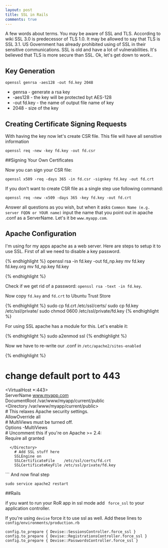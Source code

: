 ```yaml
---
layout: post
title: SSL in Rails
comments: true
---
```


A few words about terms. You may be aware of SSL and TLS. According to wiki SSL 3.0 is predecessor of TLS 1.0. It may be allowed to say that TLS is SSL 3.1. US Government has already prohibited using of SSL in their sensitive communications. SSL is old and have a lot of vulnerabilities. It's believed that TLS is more secure than SSL. Ok, let's get down to work..


## Key Generation

`openssl genrsa -aes128 -out fd.key 2048`

* genrsa - generate a rsa key
* -aes128 - the key will be protected byt AES-128
* -out fd.key - the name of output file name of key
* 2048 - size of the key


## Creating Certificate Signing Requests

With having the key now let's create CSR file. This file will have all sensitive information

`openssl req -new -key fd.key -out fd.csr`


##Signing Your Own Certificates

Now you can sign your CSR file:

`openssl x509 -req -days 365 -in fd.csr -signkey fd.key -out fd.crt`

If you don't want to create CSR file as a single step use following command:

`openssl req -new -x509 -days 365 -key fd.key -out fd.crt`

Answer all questions as you wish, but when it asks `Common Name (e.g. server FQDN or YOUR name)` input the name that you point out in apache <your-site>.conf as a ServerName. Let's it be `www.myapp.com`.

## Apache Configuration

I'm using for my apps apache as a web server. Here are steps to setup it to use SSL. First of all we need to disable a key password. 

{% endhighlight %}
openssl rsa -in fd.key -out fd_np.key
mv fd.key fd.key.org
mv fd_np.key fd.key

{% endhighlight %}

Check if we get rid of a password: `openssl rsa -text -in fd.key`.

Now copy `fd.key` and `fd.crt` to Ubuntu Trust Store


{% endhighlight %}
sudo cp fd.crt /etc/ssl/certs/
sudo cp fd.key /etc/ssl/private/
sudo chmod 0600 /etc/ssl/private/fd.key
{% endhighlight %}

For using SSL apache has a module for this. Let's enable it:

{% endhighlight %}
sudo a2enmod ssl
{% endhighlight %}

Now we have to re-write our <site>.conf in `/etc/apache2/sites-enabled`

{% endhighlight %}
   # change default port to 443
   <VirtualHost *:443>                                                                                                                          
      ServerName www.myapp.com                                                                                                                                                                                                  
      DocumentRoot /var/www/myapp/current/public                                                                                          
      <Directory /var/www/myapp/current/public>                                                                                           
         # This relaxes Apache security settings.                                                                                              
         AllowOverride all                                                                                                                     
         # MultiViews must be turned off.                                                                                                      
         Options -MultiViews                                                                                                                   
         # Uncomment this if you're on Apache >= 2.4:                                                                                          
         Require all granted   



      </Directory>              
        # Add SSL stuff here
  		SSLEngine on
  		SSLCertificateFile    /etc/ssl/certs/fd.crt
		SSLCertificateKeyFile /etc/ssl/private/fd.key
   </VirtualHost> 
 ```
 And now final step

 ```
 sudo service apache2 restart
 ```

 ##Rails

 if you want to run your RoR app in ssl mode add ` force_ssl` to your application controller.

 If you're using `devise` force it to use ssl as well. Add these lines to `config/environments/production.rb`

 ```
config.to_prepare { Devise::SessionsController.force_ssl }
config.to_prepare { Devise::RegistrationsController.force_ssl }
config.to_prepare { Devise::PasswordsController.force_ssl }



